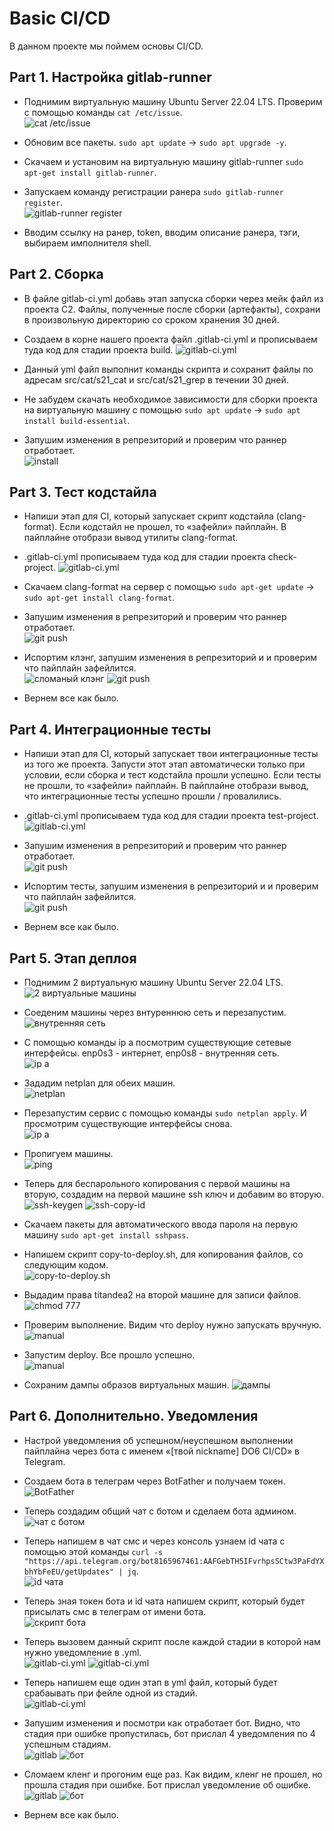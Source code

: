 # Basic CI/CD

В данном проекте мы поймем основы CI/CD.

## Part 1. Настройка gitlab-runner

- Поднимим виртуальную машину Ubuntu Server 22.04 LTS. Проверим с помощью команды `cat /etc/issue`.  
![cat /etc/issue](<resources/img/1.png>)

- Обновим все пакеты. `sudo apt update` -> `sudo apt upgrade -y`.  

- Скачаем и установим на виртуальную машину gitlab-runner `sudo apt-get install gitlab-runner`.

- Запускаем команду регистрации ранера `sudo gitlab-runner register`.  
![gitlab-runner register](<resources/img/2.png>)
- Вводим ссылку на ранер, token, вводим описание ранера, тэги, выбираем имполнителя shell.

## Part 2. Сборка

- В файле gitlab-ci.yml добавь этап запуска сборки через мейк файл из проекта C2. Файлы, полученные после сборки (артефакты), сохрани в произвольную директорию со сроком хранения 30 дней.

- Создаем в корне нашего проекта файл .gitlab-ci.yml и прописываем туда код для стадии проекта build.
![gitlab-ci.yml](<resources/img/3.png>)
- Данный yml файл выполнит команды скрипта и сохранит файлы по адресам src/cat/s21_cat и src/cat/s21_grep в течении 30 дней.  
- Не забудем скачать необходимое зависимости для сборки проекта на виртуальную машину с помощью `sudo apt update` -> `sudo apt install build-essential`.  
- Запушим изменения в репрезиторий и проверим что раннер отработает.  
![install](<resources/img/4.png>)

## Part 3. Тест кодстайла

- Напиши этап для CI, который запускает скрипт кодстайла (clang-format). Если кодстайл не прошел, то «зафейли» пайплайн. В пайплайне отобрази вывод утилиты clang-format.  

- .gitlab-ci.yml прописываем туда код для стадии проекта check-project.
![gitlab-ci.yml](<resources/img/5.png>)

- Скачаем clang-format на сервер с помощью `sudo apt-get update` -> `sudo apt-get install clang-format`.  

- Запушим изменения в репрезиторий и проверим что раннер отработает.  
![git push](<resources/img/6.png>)

- Испортим клэнг, запушим изменения в репрезиторий и и проверим что пайплайн зафейлится.  
![сломаный клэнг](<resources/img/7.png>)
![git push](<resources/img/8.png>)

- Вернем все как было.  

## Part 4. Интеграционные тесты

- Напиши этап для CI, который запускает твои интеграционные тесты из того же проекта. Запусти этот этап автоматически только при условии, если сборка и тест кодстайла прошли успешно. Если тесты не прошли, то «зафейли» пайплайн. 
В пайплайне отобрази вывод, что интеграционные тесты успешно прошли / провалились.

- .gitlab-ci.yml прописываем туда код для стадии проекта test-project.
![gitlab-ci.yml](<resources/img/9.png>)

- Запушим изменения в репрезиторий и проверим что раннер отработает.  
![git push](<resources/img/10.png>)

- Испортим тесты, запушим изменения в репрезиторий и и проверим что пайплайн зафейлится.  
![git push](<resources/img/11.png>)

- Вернем все как было.  

## Part 5. Этап деплоя

- Поднимим 2 виртуальную машину Ubuntu Server 22.04 LTS.  
![2 виртуальные машины](<resources/img/12.png>)

- Соеденим машины через внтуреннюю сеть и перезапустим.  
![внутренняя сеть](<resources/img/13.png>)

- С помощью команды ip a посмотрим существующие сетевые интерфейсы. enp0s3 - интернет, enp0s8 - внутренняя сеть.  
![ip a](<resources/img/14.png>)

- Зададим netplan для обеих машин.  
![netplan](<resources/img/15.png>)

- Перезапустим сервис с помощью команды `sudo netplan apply`. И просмотрим существующие интерфейсы снова.  
![ip a](<resources/img/16.png>)

- Пропигуем машины.  
![ping](<resources/img/17.png>)

- Теперь для беспарольного копирования с первой машины на вторую, создадим на первой машине ssh ключ и добавим во вторую.  
![ssh-keygen](<resources/img/18.png>)
![ssh-copy-id](<resources/img/19.png>)

- Скачаем пакеты для автоматического ввода пароля на первую машину `sudo apt-get install sshpass`.  

- Напишем скрипт copy-to-deploy.sh, для копирования файлов, со следующим кодом.  
![copy-to-deploy.sh](<resources/img/20.png>)

- Выдадим права titandea2 на второй машине для записи файлов.  
![chmod 777](<resources/img/21.png>)

- Проверим выполнение. Видим что deploy нужно запускать вручную.  
![manual](<resources/img/22.png>)

- Запустим deploy. Все прошло успешно.    
![manual](<resources/img/23.png>)

- Сохраним дампы образов виртуальных машин.
![дампы](<resources/img/24.png>)

## Part 6. Дополнительно. Уведомления

- Настрой уведомления об успешном/неуспешном выполнении пайплайна через бота с именем «[твой nickname] DO6 CI/CD» в Telegram.

- Создаем бота в телеграм через BotFather и получаем токен.  
![BotFather](<resources/img/25.png>)

- Теперь создадим общий чат с ботом и сделаем бота админом.  
![чат с ботом](<resources/img/26.png>)

- Теперь напишем в чат смс и через консоль узнаем id чата с помощью этой команды `curl -s "https://api.telegram.org/bot8165967461:AAFGebTH5IFvrhpsSCtw3PaFdYXbhYbFeEU/getUpdates" | jq`.  
![id чата](<resources/img/27.png>)

- Теперь зная токен бота и id чата напишем скрипт, который будет присылать смс в телеграм от имени бота.  
![скрипт бота](<resources/img/28.png>)

- Теперь вызовем данный скрипт после каждой стадии в которой нам нужно уведомление в .yml.  
![gitlab-ci.yml](<resources/img/29.png>)
![gitlab-ci.yml](<resources/img/30.png>)

- Теперь напишем еще один этап в yml файл, который будет срабаывать при фейле одной из стадий.  
![gitlab-ci.yml](<resources/img/31.png>)

- Запушим изменения и посмотри как отработает бот. Видно, что стадия при ошибке пропустилась, бот прислал 4 уведомления по 4 успешным стадиям.  
![gitlab](<resources/img/32.png>)
![бот](<resources/img/33.png>)

- Сломаем кленг и прогоним еще раз. Как видим, кленг не прошел, но прошла стадия при ошибке. Бот прислал уведомление об ошибке.  
![gitlab](<resources/img/34.png>)
![бот](<resources/img/35.png>)

- Вернем все как было.